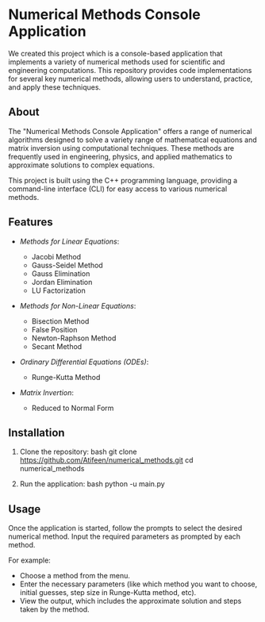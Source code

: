 # Numerical Methods Console Application

We created this project which is a console-based application that implements a variety of numerical methods used for scientific and engineering computations. This repository provides code implementations for several key numerical methods, allowing users to understand, practice, and apply these techniques.

## About

The "Numerical Methods Console Application" offers a range of numerical algorithms designed to solve a variety range of mathematical equations and matrix inversion using computational techniques. These methods are frequently used in engineering, physics, and applied mathematics to approximate solutions to complex equations.

This project is built using the C++ programming language, providing a command-line interface (CLI) for easy access to various numerical methods.

## Features

- *Methods for Linear Equations*:
  - Jacobi Method
  - Gauss-Seidel Method
  - Gauss Elimination
  - Jordan Elimination
  - LU Factorization

- *Methods for Non-Linear Equations*:
  - Bisection Method
  - False Position 
  - Newton-Raphson Method
  - Secant Method
  
- *Ordinary Differential Equations (ODEs)*:
  - Runge-Kutta Method

- *Matrix Invertion*:
  - Reduced to Normal Form

## Installation

1. Clone the repository:
   bash
   git clone https://github.com/Atifeen/numerical_methods.git
   cd numerical_methods
   
   

2. Run the application:
   bash
   python -u main.py
   

## Usage

Once the application is started, follow the prompts to select the desired numerical method. Input the required parameters as prompted by each method.

For example:
- Choose a method from the menu.
- Enter the necessary parameters (like which method you want to choose, initial guesses, step size in Runge-Kutta method, etc).
- View the output, which includes the approximate solution and steps taken by the method.

 